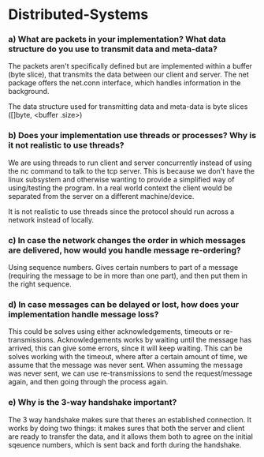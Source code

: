 # Distributed-Systems

### a) What are packets in your implementation? What data structure do you use to transmit data and meta-data?
The packets aren't specifically defined but are implemented within a buffer (byte slice), that transmits the data between our client and server. The net package offers the net.conn interface, which handles information in the background.  

The data structure used for transmitting data and meta-data is byte slices ([]byte, <buffer .size>)

### b) Does your implementation use threads or processes? Why is it not realistic to use threads?
We are using threads to run client and server concurrently instead of using the nc command to talk to the tcp server. This is because we don't have the linux subsystem and otherwise wanting to provide a simplified way of using/testing the program. In a real world context the client would be separated from the server on a different machine/device.

It is not realistic to use threads since the protocol should run across a network instead of locally. 

### c) In case the network changes the order in which messages are delivered, how would you handle message re-ordering?
Using sequence numbers. Gives certain numbers to part of a message (requiring the message to be in more than one part), and then put them in the right sequence.

### d) In case messages can be delayed or lost, how does your implementation handle message loss?
This could be solves using either acknowledgements, timeouts or re-transmissions.
Acknowledgements works by waiting until the message has arrived, this can give some errors, since it will keep waiting. This can be solves working with the timeout, where after a certain amount of time, we assume that the message was never sent. 
When assuming the message was never sent, we can use re-transmissions to send the request/message again, and then going through the process again. 

### e) Why is the 3-way handshake important?
The 3 way handshake makes sure that theres an established connection. It works by doing two things: it makes sures that both the server and client are ready to transfer the data, and it allows them both to agree on the initial sqeuence numbers, which is sent back and forth during the handshake.